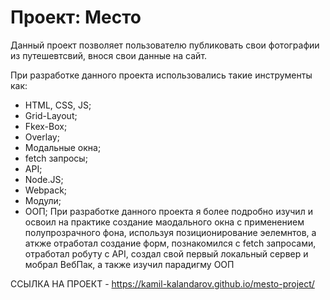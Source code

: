# Проект: Место

Данный проект позволяет пользователю публиковать свои фотографии из путешевтсвий, внося свои данные на сайт.

При разработке данного проекта использовались такие инструменты как:
- HTML, CSS, JS;
- Grid-Layout;
- Fkex-Box;
- Overlay;
- Модальные окна;
- fetch запросы;
- API;
- Node.JS;
- Webpack;
- Модули;
- ООП;
При разработке данного проекта я более подробно изучил и освоил на практике создание маодального окна с применением полупрозрачного фона, используя позиционирование эелемнтов, а аткже отработал создание форм, познакомился с fetch запросами, отработал робуту с API, создал свой первый локальный сервер и мобрал ВебПак, а также изучил парадигму ООП

ССЫЛКА НА ПРОЕКТ - https://kamil-kalandarov.github.io/mesto-project/


